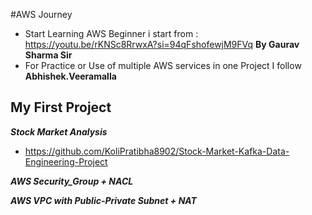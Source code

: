 #AWS Journey
- Start Learning AWS Beginner i start from : https://youtu.be/rKNSc8RrwxA?si=94qFshofewjM9FVq **By Gaurav Sharma Sir**
- For Practice or Use of multiple AWS services in one Project I follow **Abhishek.Veeramalla**

## My First Project 
***Stock Market Analysis***
- https://github.com/KoliPratibha8902/Stock-Market-Kafka-Data-Engineering-Project

***AWS Security_Group + NACL***

***AWS VPC with Public-Private Subnet + NAT*** 
